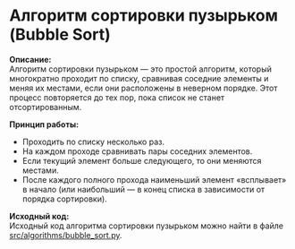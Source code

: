 # Алгоритм сортировки пузырьком (Bubble Sort)

**Описание:**  
Алгоритм сортировки пузырьком — это простой алгоритм, который многократно проходит по списку, сравнивая соседние элементы и меняя их местами, если они расположены в неверном порядке. Этот процесс повторяется до тех пор, пока список не станет отсортированным.

**Принцип работы:**  
- Проходить по списку несколько раз.
- На каждом проходе сравнивать пары соседних элементов.
- Если текущий элемент больше следующего, то они меняются местами.
- После каждого полного прохода наименьший элемент «всплывает» в начало (или наибольший — в конец списка в зависимости от порядка сортировки).

**Исходный код:**  
Исходный код алгоритма сортировки пузырьком можно найти в файле [src/algorithms/bubble_sort.py](../../src/algorithms/bubble_sort.py).